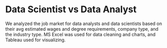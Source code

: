 # Data Scientist vs Data Analyst
We analyzed the job market for data analysts and data scientists based on their avg estimated wages and degree requirements, company type, and the industry type. MS Excel was used for data cleaning and charts, and Tableau used for visualizing.
